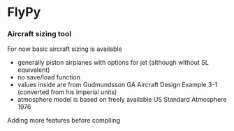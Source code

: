 # FlyPy
### Aircraft sizing tool
For now basic aircraft sizing is available
- generally piston airplanes with options for jet (although without SL equivalent)
- no save/load function
- values inside are from Gudmundsson GA Aircraft Design Example 3-1 (converted from his imperial units)
- atmosphere model is based on freely available US Standard Atmosphere 1976

Adding more features before compiling
